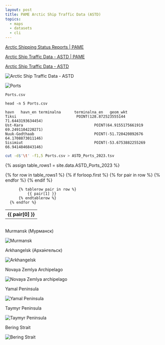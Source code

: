 ```yaml
---
layout: post
title: PAME Arctic Ship Traffic Data (ASTD)
topics:
  - maps
  - datasets
  - cli
---
```


[Arctic Shipping Status Reports \| PAME](https://pame.is/projects-new/arctic-shipping/pame-shipping-highlights/411-arctic-shipping-status-reports)

[Arctic Ship Traffic Data - ASTD \| PAME](https://pame.is/index.php/projects/arctic-marine-shipping/astd)

[Arctic Ship Traffic Data - ASTD](https://map.astd.is/)

![Arctic Ship Traffic Data - ASTD](/images/ASTD/ASTD-Arctic-Ship-Traffic-Database.png)

![Ports](/images/ASTD/ASTD-Arctic-Ship-Traffic-Database-Ports.png)

`Ports.csv`

```
head -n 5 Ports.csv
```

```
﻿havn   havn_en terminalna      terminalna_en   geom_wkt
Tiksi                           POINT(128.872523555144 71.6443193634454)
Ust-Kara                                POINT(64.9155175661919 69.2491104220271)
Nuuk-Godthaab                           POINT(-51.720420892676 64.1708873011146)
Sisimiut                                POINT(-53.6753882255269 66.9414846843146)
```

```bash
cut -d$'\t' -f1,5 Ports.csv > ASTD_Ports_2023.tsv
```

{% assign table_rows1 = site.data.ASTD_Ports_2023 %}

<div style="overflow-x:auto;">
  <table>
      {% for row in table_rows1 %}
          {% if forloop.first %}
              <tr>
                  {% for pair in row %}
                      <th>
                          {{ pair[0] }}
                      </th>
                  {% endfor %}
              </tr>
          {% endif %}

          {% tablerow pair in row %}
              {{ pair[1] }}
          {% endtablerow %}
      {% endfor %}
  </table>
</div>

Murmansk (Мурманск)

![Murmansk](/images/ASTD/Murmansk.jpg)

Arkhangelsk (Арха́нгельск)

![Arkhangelsk](/images/ASTD/Arkhangelsk.jpg)

Novaya Zemlya Archipelago

![Novaya Zemlya archipelago](/images/ASTD/NovayaZemlya.jpg)

Yamal Peninsula

![Yamal Peninsula](/images/ASTD/YamalPeninsula.jpg)

Taymyr Peninsula

![Taymyr Peninsula](/images/ASTD/TaymyrPeninsula.jpg)

Bering Strait

![Bering Strait](/images/ASTD/BeringStrait.jpg)